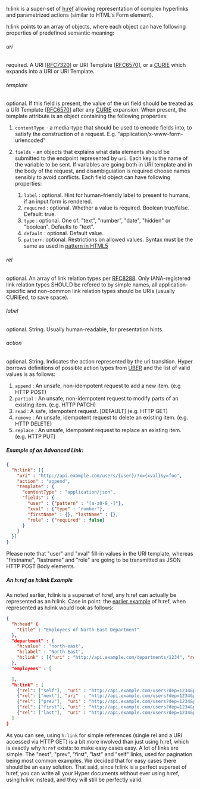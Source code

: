 h:link is a super-set of [h:ref](/spec#href) allowing representation of
complex hyperlinks and parametrized actions (similar to HTML's Form element).

h:link points to an array of objects, where each object can have following
properties of predefined semantic meaning:

###### uri

required. A URI [[RFC7320](https://tools.ietf.org/html/rfc7320)] or
URI Template [[RFC6570](https://tools.ietf.org/html/rfc6570)], or a
[CURIE](https://www.w3.org/TR/2010/NOTE-curie-20101216/) which expands
into a URI or URI Template.

###### template

optional. If this field is present, the value of the uri field should be
treated as a URI Template [[RFC6570](https://tools.ietf.org/html/rfc6570)]
after any [CURIE](https://www.w3.org/TR/2010/NOTE-curie-20101216/)
expansion. When present, the template attribute is an object containing the
following properties:

1. `contentType` - a media-type that should be used to encode fields
      into, to satisfy the construction of a request.
      E.g. "application/x-www-form-urlencoded"
2. `fields` - an objects that explains what data
elements should be submitted to the endpoint represented by `uri`. Each
key is the name of the variable to be sent. If variables are going both
in URI template and in the body of the request, and disambiguiation is
required choose names sensibly to avoid conflicts. Each field object
can have following properties:

    1. `label` : optional. Hint for human-friendly label to present to humans,
        if an input form is rendered.
    1. `required` : optional. Whether a value is required. Boolean true/false.
        Default: true.
    1. `type` : optional. One of: "text", "number", "date", "hidden" or "boolean".
        Defaults to "text".
    1. `default` : optional. Default value.
    1. `pattern`: optional. Restrictions on allowed values. Syntax must be the
        same as used in [pattern in HTML5](https://www.w3.org/TR/2011/WD-html5-20110525/common-input-element-attributes.html#the-pattern-attribute)

###### rel

optional. An array of link relation types per
[RFC8288](https://tools.ietf.org/html/rfc8288). Only IANA-registered link
relation types SHOULD be refered to by simple names, all application-specific
and non-common link relation types should be URIs (usually CURIEed, to save
space).

###### label

optional. String. Usually human-readable, for presentation hints.

###### action

optional. String. Indicates the action represented by the uri
transition. Hyper borrows definitions of possible action types from
[UBER](http://www.uberhypermedia.org) and the list of valid values is as
follows:

1. `append` : An unsafe, non-idempotent request to add a new item. (e.g HTTP POST)
2. `partial` : An unsafe, non-idempotent request to modify parts of an existing item. (e.g. HTTP PATCH)
3. `read` : A safe, idempotent request. [DEFAULT] (e.g. HTTP GET)
4. `remove` : An unsafe, idempotent request to delete an existing item. (e.g. HTTP DELETE)
5. `replace` : An unsafe, idempotent request to replace an existing item. (e.g. HTTP PUT)

##### Example of an Advanced Link:

```json
{
  "h:link": [{
    "uri" : "http://api.example.com/users/{user}/?x={xval}&y=foo",
    "action" : "append",
    "template" : {
      "contentType" : "application/json",
      "fields" : {
        "user" : {"pattern" : "[a-z0-9_-]"},
        "xval" : {"type" : "number"},
        "firstName" : {}, "lastName" : {},
        "role" : {"required" : false}
      }
    }
  }]
}
```

Please note that "user" and "xval" fill-in values in the URI template, whereas
"firstname", "lastname" and "role" are going to be transmitted as JSON HTTP POST
Body elements.

##### An h:ref as h:link Example

As noted earlier, h:link is a superset of h:ref, any h:ref can actually be
represented as an h:link. Case in point: the [earlier example](/spec#example-document-with-hrefs) of h:ref, when
represented as h:link would look as follows:

```json
{
  "h:head" {
    "title" : "Employees of North-East Department"
  },
  "department" : {
    "h:value" : "north-east",
    "h:label" : "North-East",
    "h:link" : [{"uri" : "http://api.example.com/departments/1234", "rel": ["about"]}]
  },
  "employees" : [

  ],
  "h:link" : [
    {"rel": ["self"],  "uri" : "http://api.example.com/users?dep=1234&page=4"},
    {"rel": ["next"], "uri"  : "http://api.example.com/users?dep=1234&page=5"},
    {"rel": ["prev"],  "uri" : "http://api.example.com/users?dep=1234&page=3"},
    {"rel": ["first"], "uri" : "http://api.example.com/users?dep=1234&page=1"},
    {"rel": ["last"],  "uri" : "http://api.example.com/users?dep=1234&page=10"}
  ]
}
```

As you can see, using `h:link` for simple references (single rel and a URI
accessed via HTTP GET) is a bit more involved than just using h:ref, which is
exactly why `h:ref` exists: to make easy cases easy. A lot of links are simple.
The "next", "prev", "first", "last" and "self" links, used for pagination being
most common examples. We decided that for easy cases there should be an easy
solution. That said, since h:link is a perfect superset of h:ref, you can write
all your Hyper documents without ever using h:ref, using h:link instead, and
they will still be perfectly valid.
